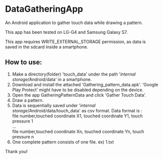 # DataGatheringApp

An Android application to gather touch data while drawing a pattern.

This app has been tested on LG-G4 and Samsung Galaxy S7.

This app requires WRITE_EXTERNAL_STORAGE permission, as data is saved in the sdcard inside a smartphone.  
## How to use:  

1. Make a directory(folder) 'touch_data' under the path '*internal storage*/Android/data' in a smartphone.
2. Download and install the attached 'Gathering_pattern_data.apk'. 'Google Play Protect' might have to be disabled depending on the device.    
3. Open the app GatheringPatternData and click 'Gather Touch Data'. 
4. Draw a pattern.
5. Data is sequentially saved under '*internal storage*/Android/data/touch_data' as csv format.
Data format is :  
file number,touched coordinate X1, touched coordinate Y1, touch pressure 1  
...   
file number,touched coordinate Xn, touched coordinate Yn, touch pressure n  
6. One complete pattern consists of one file. ex) 1.txt  

  Thank you!  

